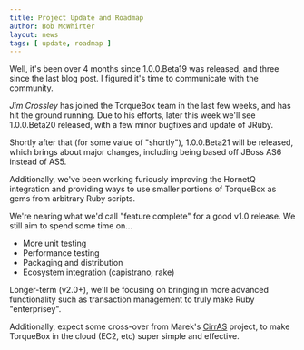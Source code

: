 ```yaml
---
title: Project Update and Roadmap
author: Bob McWhirter
layout: news
tags: [ update, roadmap ]
---
```


Well, it's been over 4 months since 1.0.0.Beta19 was released, and three
since the last blog post. I figured it's time to communicate with the
community.

*Jim Crossley* has joined the TorqueBox team in the last few weeks, and
has hit the ground running.  Due to his efforts, later this week we'll
see 1.0.0.Beta20 released, with a few minor bugfixes and update of JRuby.

Shortly after that (for some value of "shortly"), 1.0.0.Beta21 will be
released, which brings about major changes, including being based
off JBoss AS6 instead of AS5.  

Additionally, we've been working furiously improving the HornetQ
integration and providing ways to use smaller portions of TorqueBox
as gems from arbitrary Ruby scripts.

We're nearing what we'd call "feature complete" for a good v1.0
release.  We still aim to spend some time on...

* More unit testing
* Performance testing
* Packaging and distribution
* Ecosystem integration (capistrano, rake)

Longer-term (v2.0+), we'll be focusing on bringing in more advanced functionality
such as transaction management to truly make Ruby "enterprisey".

Additionally, expect some cross-over from Marek's [CirrAS](http://jboss.org/stormgrind/projects/cirras.html) project,
to make TorqueBox in the cloud (EC2, etc) super simple and effective.
